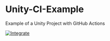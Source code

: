 # Unity-CI-Example
Example of a Unity Project with GitHub Actions

[![Integrate](https://github.com/MitchDroo/Unity-CI-Example/actions/workflows/integrate.yml/badge.svg)](https://github.com/MitchDroo/Unity-CI-Example/actions/workflows/integrate.yml)
